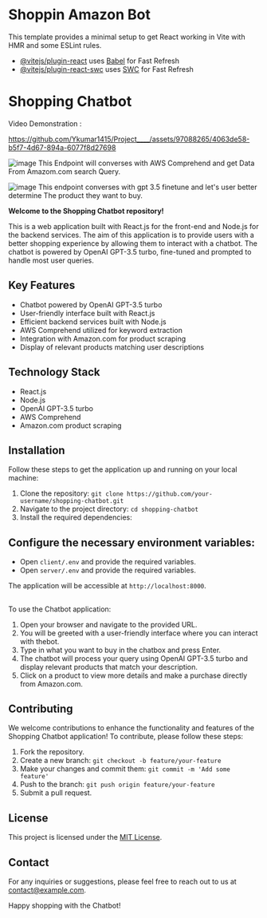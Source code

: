 # Shoppin Amazon Bot

This template provides a minimal setup to get React working in Vite with HMR and some ESLint rules.



- [@vitejs/plugin-react](https://github.com/vitejs/vite-plugin-react/blob/main/packages/plugin-react/README.md) uses [Babel](https://babeljs.io/) for Fast Refresh
- [@vitejs/plugin-react-swc](https://github.com/vitejs/vite-plugin-react-swc) uses [SWC](https://swc.rs/) for Fast Refresh

# Shopping Chatbot
Video Demonstration : 

https://github.com/Ykumar1415/Project____/assets/97088265/4063de58-b5f7-4d67-894a-6077f8d27698



![image](https://github.com/Ykumar1415/Project____/assets/97088265/0b9c0380-4508-412f-817c-faf888769aa2)
This Endpoint will converses with AWS Comprehend and get Data From Amazom.com search Query.

![image](https://github.com/Ykumar1415/Project____/assets/97088265/32fd93bf-22dd-4379-b97c-11e85bc654ee)
This endpoint converses with gpt 3.5 finetune and let's user better determine The product they want to buy.

 
**Welcome to the Shopping Chatbot repository!**

This is a web application built with React.js for the front-end and Node.js for the backend services. The aim of this application is to provide users with a better shopping experience by allowing them to interact with a chatbot. The chatbot is powered by OpenAI GPT-3.5 turbo, fine-tuned and prompted to handle most user queries.

## Key Features

- Chatbot powered by OpenAI GPT-3.5 turbo
- User-friendly interface built with React.js
- Efficient backend services built with Node.js
- AWS Comprehend utilized for keyword extraction
- Integration with Amazon.com for product scraping
- Display of relevant products matching user descriptions

## Technology Stack

- React.js
- Node.js
- OpenAI GPT-3.5 turbo
- AWS Comprehend
- Amazon.com product scraping

## Installation

Follow these steps to get the application up and running on your local machine:

1. Clone the repository: `git clone https://github.com/your-username/shopping-chatbot.git`
2. Navigate to the project directory: `cd shopping-chatbot`
3. Install the required dependencies:

## Configure the necessary environment variables:

- Open `client/.env` and provide the required variables.
- Open `server/.env` and provide the required variables.



The application will be accessible at `http://localhost:8000`.

##

To use the Chatbot application:

1. Open your browser and navigate to the provided URL.
2. You will be greeted with a user-friendly interface where you can interact with thebot.
3. Type in what you want to buy in the chatbox and press Enter.
4. The chatbot will process your query using OpenAI GPT-3.5 turbo and display relevant products that match your description.
5. Click on a product to view more details and make a purchase directly from Amazon.com.

## Contributing

We welcome contributions to enhance the functionality and features of the Shopping Chatbot application! To contribute, please follow these steps:

1. Fork the repository.
2. Create a new branch: `git checkout -b feature/your-feature`
3. Make your changes and commit them: `git commit -m 'Add some feature'`
4. Push to the branch: `git push origin feature/your-feature`
5. Submit a pull request.

## License

This project is licensed under the [MIT License](LICENSE).

## Contact

For any inquiries or suggestions, please feel free to reach out to us at [contact@example.com](mailto:contact@example.com).

Happy shopping with the Chatbot!

